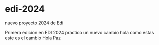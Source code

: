 # edi-2024
nuevo proyecto 2024 de Edi

Primera edicion en EDI 2024
practico un nuevo cambio
hola como estas
este es el cambio
Hola Paz
